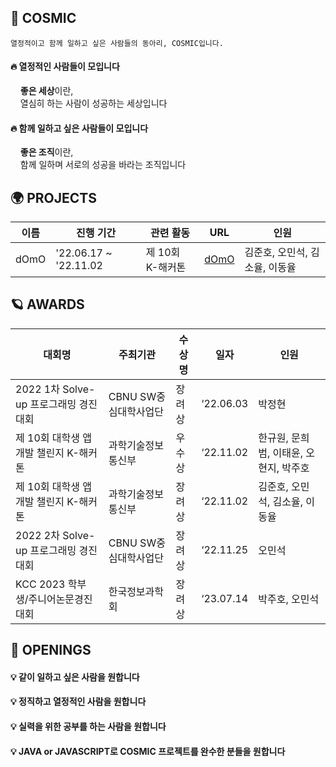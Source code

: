 ## 💫 COSMIC
```현재 회장의 슬로건
열정적이고 함께 일하고 싶은 사람들의 동아리, COSMIC입니다.
```
#### 🔥 열정적인 사람들이 모입니다
&nbsp;&nbsp;&nbsp;&nbsp;**좋은 세상**이란, <br/>
&nbsp;&nbsp;&nbsp;&nbsp;열심히 하는 사람이 성공하는 세상입니다

#### 🔥 함께 일하고 싶은 사람들이 모입니다
&nbsp;&nbsp;&nbsp;&nbsp;**좋은 조직**이란, <br/>
&nbsp;&nbsp;&nbsp;&nbsp;함께 일하며 서로의 성공을 바라는 조직입니다

## 🌍 PROJECTS
| 이름 | 진행 기간 | 관련 활동 | URL | 인원 |
| --- | --- | --- | --- | --- |
| dOmO | '22.06.17 ~ '22.11.02 | 제 10회 K-해커톤 | [dOmO](https://github.com/junhoprog/COSBE_dOmO) | 김준호, 오민석, 김소율, 이동율 |

## 🪐 AWARDS
| 대회명 | 주최기관 | 수상명 | 일자 | 인원 |
| --- | --- | --- | --- | --- |
| 2022 1차 Solve-up 프로그래밍 경진대회 | CBNU SW중심대학사업단 | 장려상 | ‘22.06.03 | 박정현 |
| 제 10회 대학생 앱 개발 챌린지 K-해커톤 | 과학기술정보통신부 | 우수상 | ‘22.11.02 | 한규원, 문희범, 이태윤, 오현지, 박주호 |
| 제 10회 대학생 앱 개발 챌린지 K-해커톤 | 과학기술정보통신부 | 장려상 | ‘22.11.02 | 김준호, 오민석, 김소율, 이동율 |
| 2022 2차 Solve-up 프로그래밍 경진대회 | CBNU SW중심대학사업단 | 장려상 | ‘22.11.25 | 오민석 |
| KCC 2023 학부생/주니어논문경진대회 | 한국정보과학회 | 장려상 | ‘23.07.14 | 박주호, 오민석 |

## 🌌 OPENINGS
#### 💡 같이 일하고 싶은 사람을 원합니다

#### 💡 정직하고 열정적인 사람을 원합니다

#### 💡 실력을 위한 공부를 하는 사람을 원합니다

#### 💡 JAVA or JAVASCRIPT로 COSMIC 프로젝트를 완수한 분들을 원합니다
